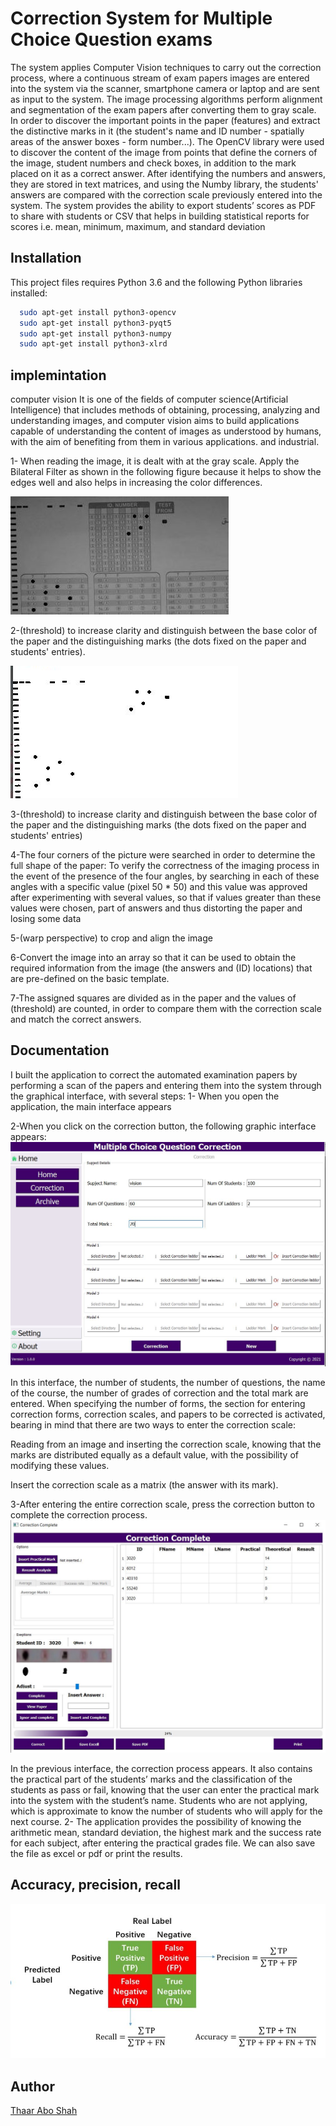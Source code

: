 
# Correction System for Multiple Choice Question exams

The system applies Computer Vision techniques to carry out the correction process,
 where a continuous stream of exam papers images are entered into the system via the scanner, smartphone camera or laptop
and are sent as input to the system.
 The image processing algorithms perform alignment and segmentation of the exam papers after converting them to gray scale.
In order to discover the important points in the paper (features) and extract the distinctive marks in it (the student's name and ID number - spatially areas of the answer boxes - form number...). 
The OpenCV library were used to discover the content of the image from points that define the corners of the image, 
student numbers and check boxes, in addition to the mark placed on it as a correct answer. 
After identifying the numbers and answers, they are stored in text matrices, and using the Numby library, the students' answers are compared with the correction scale previously entered into the system.
The system provides the ability to export students’ scores as PDF to share with students or CSV that helps in building statistical reports for scores i.e. mean, minimum, maximum, and standard deviation


## Installation

This project files requires Python 3.6 and the following Python libraries installed:

```bash
  sudo apt-get install python3-opencv
  sudo apt-get install python3-pyqt5
  sudo apt-get install python3-numpy
  sudo apt-get install python3-xlrd
```
    
## implemintation

computer vision
It is one of the fields of computer science(Artificial Intelligence) that includes methods of obtaining, processing, analyzing and understanding images, 
and computer vision aims to build applications capable of understanding the content of images as understood by humans, 
with the aim of benefiting from them in various applications. and industrial.



1- When reading the image, it is dealt with at the gray scale. 
   Apply the Bilateral Filter as shown in the following figure because it helps to show the edges well and also helps in increasing the color differences.
   
![App Screenshot](https://github.com/Thaar-Abo-shah/correction-system-for-Multiple-Choice-Question-exams-/blob/main/screen/1.jpg)


2-(threshold) to increase clarity and distinguish between the base color of the paper and the distinguishing marks (the dots fixed on the paper and students' entries).

![App Screenshot](https://github.com/Thaar-Abo-shah/correction-system-for-Multiple-Choice-Question-exams-/blob/main/screen/2.png)

3-(threshold) to increase clarity and distinguish between the base color of the paper and the distinguishing marks (the dots fixed on the paper and students' entries)

4-The four corners of the picture were searched in order to determine the full shape of the paper:
To verify the correctness of the imaging process in the event of the presence of the four angles, by searching in each of these angles with a specific value (pixel 50 * 50) and this value was approved after experimenting with several values, so that if values greater than these values were chosen, part of answers and thus distorting the paper and losing some data

5-(warp perspective) to crop and align the image

6-Convert the image into an array so that it can be used to obtain the required information from the image (the answers and (ID) locations) that are pre-defined on the basic template.

7-The assigned squares are divided as in the paper and the values of (threshold) are counted, in order to compare them with the correction scale and match the correct answers.

## Documentation

I built the application to correct the automated examination papers by performing a scan of the papers and entering them into the system through the graphical interface, with several steps:
1- When you open the application, the main interface appears

2-When you click on the correction button, the following graphic interface appears:
![App Screenshot](https://github.com/Thaar-Abo-shah/correction-system-for-Multiple-Choice-Question-exams-/blob/main/screen/3.jpg)

In this interface, the number of students, the number of questions, the name of the course, the number of grades of correction and the total mark are entered.
When specifying the number of forms, the section for entering correction forms, correction scales, and papers to be corrected is activated, bearing in mind that there are two ways to enter the correction scale:

Reading from an image and inserting the correction scale, knowing that the marks are distributed equally as a default value, with the possibility of modifying these values.

Insert the correction scale as a matrix (the answer with its mark).

3-After entering the entire correction scale, press the correction button to complete the correction process.
![App Screenshot](https://github.com/Thaar-Abo-shah/correction-system-for-Multiple-Choice-Question-exams-/blob/main/screen/4.jpg)

In the previous interface, the correction process appears. It also contains the practical part of the students’ marks and the classification of the students as pass or fail, knowing that the user can enter the practical mark into the system with the student’s name. Students who are not applying, which is approximate to know the number of students who will apply for the next course.
2- The application provides the possibility of knowing the arithmetic mean, standard deviation, the highest mark and the success rate for each subject, after entering the practical grades file.
We can also save the file as excel or pdf or print the results.

## Accuracy, precision, recall

![App Screenshot](https://github.com/Thaar-Abo-shah/correction-system-for-Multiple-Choice-Question-exams-/blob/main/screen/testing.jpg)

## Author 

[Thaar Abo Shah]([https://github.com/rebal221](https://github.com/Thaar-Abo-shah))
